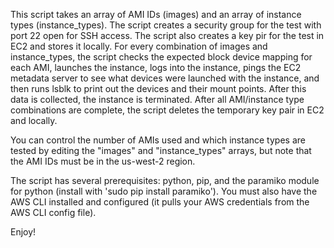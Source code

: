This script takes an array of AMI IDs (images) and an array of instance types (instance_types). The script creates a security group for the test with port 22 open for SSH access. The script also creates a key pir for the test in EC2 and stores it locally. 
For every combination of images and instance_types, the script checks the expected block device mapping for each AMI, launches the instance, logs into the instance, pings the EC2 metadata server to see what devices were launched with the instance, and then runs lsblk to print out the devices and their mount points.
After this data is collected, the instance is terminated. After all AMI/instance type combinations are complete, the script deletes the temporary key pair in EC2 and locally.

You can control the number of AMIs used and which instance types are tested by editing the "images" and "instance_types" arrays, but note that the AMI IDs must be in the us-west-2 region.

The script has several prerequisites: python, pip, and the paramiko module for python (install with 'sudo pip install paramiko'). You must also have the AWS CLI installed and configured (it pulls your AWS credentials from the AWS CLI config file).

Enjoy!
